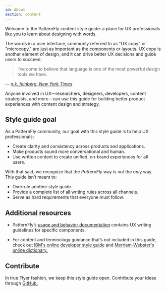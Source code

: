 ```yaml
---
id: About
section: content
---
```


Welcome to the PatternFly content style guide: a place for UX professionals like you to learn about designing with words.

The words in a user interface, commonly referred to as "UX copy" or "microcopy," are just as important as the components or layouts. UX copy is another element of design, and it can drive better UX decisions and guide users to succeed.

> I’ve come to believe that language is one of the most powerful design tools we have.

*— [n.k. feinberg, New York Times](https://open.nytimes.com/to-design-better-products-consider-the-language-f17b923f8bae)*

Anyone involved in UX—researchers, designers, developers, content strategists, and more—can use this guide for building better product experiences with content design and strategy.

## Style guide goal
As a PatternFly community, our goal with this style guide is to help UX professionals:
- Create clarity and consistency across products and applications.
- Make products sound more conversational and human.
- Use written content to create unified, on-brand experiences for all users.

With that said, we recognize that the *PatternFly* way is not the *only* way. This guide isn’t meant to:
- Overrule another style guide.
- Provide a complete list of all writing rules across all channels.
- Serve as hard requirements that everyone must follow. 

## Additional resources 
- PatternFly’s [usage and behavior documentation](https://www.patternfly.org/v4/design-guidelines/styles/colors) contains UX writing guidelines for specific components. 

- For content and terminology guidance that’s not included in this guide, check out [IBM's online developer style guide](https://www.ibm.com/developerworks/library/styleguidelines/index.html) and [Merriam-Webster's online dictionary.](https://www.merriam-webster.com/) 

## Contribute
In true Flyer fashion, we keep this style guide open. Contribute your ideas through [GitHub.](https://github.com/patternfly/patternfly-org/pulls)